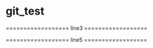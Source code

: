 # git_test

================== line3 ==================

================== line5 ==================

